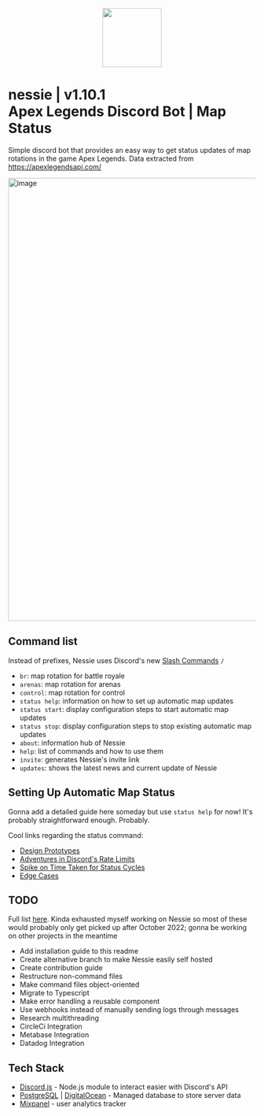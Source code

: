 <div align="center">
  <img src="https://cdn.discordapp.com/attachments/248430185463021569/955497690735738900/Nessie_Logo_v2.png" width=120px/>
</div>

# nessie | v1.10.1 <br>Apex Legends Discord Bot | Map Status

Simple discord bot that provides an easy way to get status updates of map rotations in the game Apex Legends. Data extracted from https://apexlegendsapi.com/

<img width="900" alt="image" src="https://user-images.githubusercontent.com/42207245/163541135-2cd5f86e-8a63-4982-9557-7eceb6164f7c.png">


## Command list

Instead of prefixes, Nessie uses Discord's new [Slash Commands](https://support.discord.com/hc/en-us/articles/1500000368501-Slash-Commands-FAQ) `/`
- `br`: map rotation for battle royale
- `arenas`: map rotation for arenas
- `control`: map rotation for control
- `status help`: information on how to set up automatic map updates 
- `status start`: display configuration steps to start automatic map updates
- `status stop`: display configuration steps to stop existing automatic map updates
- `about`: information hub of Nessie
- `help`: list of commands and how to use them
- `invite`: generates Nessie's invite link
- `updates`: shows the latest news and current update of Nessie

## Setting Up Automatic Map Status
Gonna add a detailed guide here someday but use `status help` for now! It's probably straightforward enough. Probably.

Cool links regarding the status command:
- [Design Prototypes](https://www.figma.com/file/Zw83AgLQpObLpPlSoeEWjq/Automatic-Status-Prototype?node-id=144%3A4675)
- [Adventures in Discord's Rate Limits](https://shizuka.notion.site/Adventures-in-Discord-s-Rate-Limits-4ef7fa20481f4e3b8a388d9cdb1021e7)
- [Spike on Time Taken for Status Cycles](https://shizuka.notion.site/Spike-on-Status-Time-Taken-0c26284152f04a169c546fe7b582a658)
- [Edge Cases](https://shizuka.notion.site/Status-Command-Edge-Cases-c89b37cff26b4626a2c14adb86f88f3c)

## TODO
Full list [here](https://shizuka.notion.site/To-dos-and-Nice-to-Have-s-4946e00c731d44839ad76bb1c72c0328). Kinda exhausted myself working on Nessie so most of these would probably only get picked up after October 2022; gonna be working on other projects in the meantime
- Add installation guide to this readme
- Create alternative branch to make Nessie easily self hosted
- Create contribution guide
- Restructure non-command files
- Make command files object-oriented
- Migrate to Typescript
- Make error handling a reusable component
- Use webhooks instead of manually sending logs through messages
- Research multithreading
- CircleCi Integration
- Metabase Integration
- Datadog Integration

## Tech Stack

- [Discord.js](https://discord.js.org/#/) - Node.js module to interact easier with Discord's API
- [PostgreSQL](https://www.postgresql.org/) | [DigitalOcean](https://www.digitalocean.com/products/managed-databases)  - Managed database to store server data
- [Mixpanel](https://mixpanel.com/) - user analytics tracker
